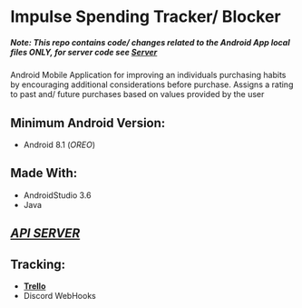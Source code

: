 # Impulse Spending Tracker/ Blocker
##### **Note: This repo contains code/ changes related to the Android App local files ONLY, for server code see [Server](https://github.com/CS386-ImpulseTracker/Server)**


Android Mobile Application for improving an individuals purchasing habits by encouraging additional considerations before purchase. Assigns a rating to past and/ future purchases based on values provided by the user

## Minimum Android Version:
* Android 8.1 (_OREO_)

## Made With:
* AndroidStudio 3.6
* Java

## ***[API SERVER](https://github.com/CS386-ImpulseTracker/Server)*** 

## Tracking:
* **[Trello](https://trello.com/b/X2UE7Wrn/impulse-app)**
* Discord WebHooks


